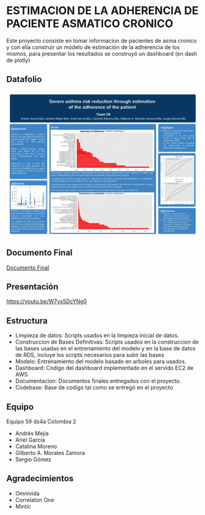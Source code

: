 # ESTIMACION DE LA ADHERENCIA DE PACIENTE ASMATICO CRONICO

Este proyecto consiste en tomar informacíon de pacientes de asma cronico y con ella construir un módelo de estimación de la adherencia de los mismos, para presentar los resultados se construyó un dashboard (en dash de plotly)

## Datafolio 

![Datafolio](/Documentos/Datafolio.jpg)

## Documento Final

[Documento Final](https://github.com/andresmejiaro/DS4A_Team59_Respirapp/blob/master/Documentos/20200802%20Final%20Report.docx)

## Presentación

https://youtu.be/W7ys5DcYNg0

## Estructura

* Limpieza de datos: Scripts usados en la limpieza inicial de datos.
* Construccion de Bases Definitivas: Scripts usados en la construccion de las bases usadas en el entrenamiento del modelo y en la base de datos de RDS, incluye los scripts necesarios para subir las bases
* Modelo: Entrenamiento del modelo basado en arboles para usados.
* Dashboard: Código del dashboard implementado en el servido EC2 de AWS.
* Documentacion: Documentos finales entregados con el proyecto.
* Codebase: Base de codigo tal como se entregó en el proyecto

## Equipo

Equipo 59 ds4a Colombia 2


* Andrés Mejía
* Ariel García
* Catalina Moreno
* Gilberto A. Morales Zamora
* Sergio Gómez 

## Agradecimientos
+ Omnivida  
+ Correlaton One
+ Mintic
